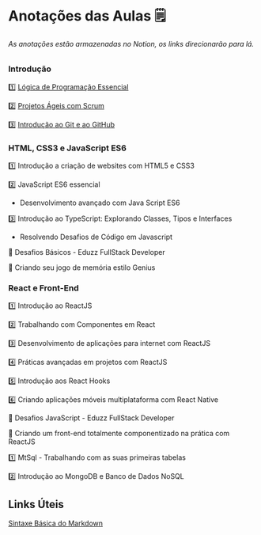 # Anotações das Aulas :spiral_notepad:

###### *As anotações estão armazenadas no Notion, os links direcionarão para lá.*



### Introdução

:one: [Lógica de Programação Essencial](https://wood-museum-3a7.notion.site/L-gica-de-Programa-o-8e62dc016237448a8040a05ffe4f9946)

:two: [Projetos Ágeis com Scrum](https://wood-museum-3a7.notion.site/Introdu-o-ao-Scrum-16d6ac5062374dd9911b8bd4524e8d80)

:three: [Introdução ao Git e ao GitHub](https://wood-museum-3a7.notion.site/Git-GitHub-30584e5e70a14241b221fa5e0befc004)



### HTML, CSS3 e JavaScript ES6

:one: Introdução a criação de websites com HTML5 e CSS3

:two: JavaScript ES6 essencial

- Desenvolvimento avançado com Java Script ES6

:three: Introdução ao TypeScript: Explorando Classes, Tipos e Interfaces

- Resolvendo Desafios de Código em Javascript 

:dart: Desafios Básicos - Eduzz FullStack Developer

:dart: Criando seu jogo de memória estilo Genius



### React e Front-End

:one: Introdução ao ReactJS

:two: Trabalhando com Componentes em React

:three: Desenvolvimento de aplicações para internet com ReactJS

:four: Práticas avançadas em projetos com ReactJS

:five: Introdução aos React Hooks

:six: Criando aplicações móveis multiplataforma com React Native

:dart: Desafios JavaScript - Eduzz FullStack Developer

:dart: Criando um front-end totalmente componentizado na prática com ReactJS

 

:one: MtSql - Trabalhando com as suas primeiras tabelas

:two: Introdução ao MongoDB e Banco de Dados NoSQL



## Links Úteis

[Sintaxe Básica do Markdown](https://markdown.net.br/sintaxe-basica/)


